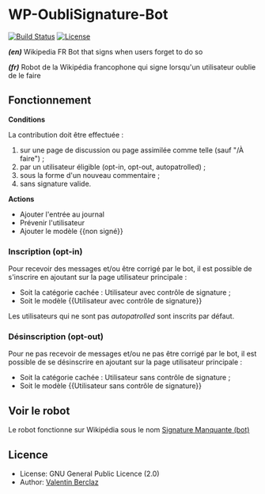 WP-OubliSignature-Bot
========================
[![Build Status](https://api.travis-ci.org/ValentinBrclz/WP-OubliSignature-Bot.png)](http://travis-ci.org/ValentinBrclz/WP-OubliSignature-Bot)
[![License](https://img.shields.io/badge/license-GPLv2-blue.svg?style=flat)](http://opensource.org/licenses/GPL-2.0)

_**(en)**_ Wikipedia FR Bot that signs when users forget to do so

_**(fr)**_ Robot de la Wikipédia francophone qui signe lorsqu'un utilisateur oublie de le faire

## Fonctionnement
**Conditions**

La contribution doit être effectuée :
 1. sur une page de discussion ou page assimilée comme telle (sauf "/À faire") ;
 2. par un utilisateur éligible (opt-in, opt-out, autopatrolled) ;
 3. sous la forme d'un nouveau commentaire ;
 4. sans signature valide.

**Actions**
* Ajouter l'entrée au journal
* Prévenir l'utilisateur
* Ajouter le modèle {{non signé}}

### Inscription (opt-in)
Pour recevoir des messages et/ou être corrigé par le bot, il est possible de s'inscrire en ajoutant sur la page utilisateur principale :
* Soit la catégorie cachée : Utilisateur avec contrôle de signature ;
* Soit le modèle {{Utilisateur avec contrôle de signature}}

Les utilisateurs qui ne sont pas _autopatrolled_ sont inscrits par défaut.

### Désinscription (opt-out)
Pour ne pas recevoir de messages et/ou ne pas être corrigé par le bot, il est possible de se désinscrire en ajoutant sur la page utilisateur principale :
* Soit la catégorie cachée : Utilisateur sans contrôle de signature ;
* Soit le modèle {{Utilisateur sans contrôle de signature}}


## Voir le robot
Le robot fonctionne sur Wikipédia sous le nom [Signature Manquante (bot)](https://fr.wikipedia.org/wiki/Utilisateur:Signature_Manquante_(bot)#Fonctionnement)

## Licence
* License: GNU General Public Licence (2.0)
* Author: [Valentin Berclaz](https://github.com/ValentinBrclz)
